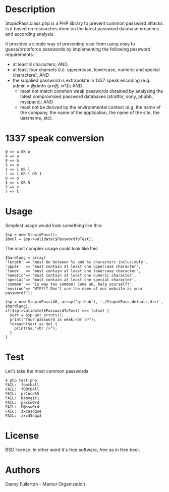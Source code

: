 # Description
StupidPass.class.php is a PHP library to prevent common password attacks. Is it based on researches done on the latest password database breaches and according analysis.

It provides a simple way of preventing user from using easy to guess/bruteforce passwords by implementing the following password requirements:

* at least 8 characters; AND
* at least four charsets (i.e. uppsercase, lowercase, numeric and special charactere); AND
* the supplied password is extrapolate in 1337 speak encoding (e.g. admin = @dm1n (a=@, i=1)); AND 
    * most not match common weak passwords obtained by analysing the latest compromised password databases (stratfor, sony, phpbb, myspace); AND
    * most not be derived by the environmental context (e.g. the name of the company, the name of the application, the name of the site, the username, etc).
    
# 1337 speak conversion

    @ => a OR o  
    4 => a
    8 => b
    3 => e
    1 => i OR l
    ! => i OR l OR 1
    0 => o
    $ => s OR 5
    5 => s
    7 => t

# Usage
Simplest usage would look something like this:

    $sp = new StupidPass();
    $bool = $sp->validate($PasswordToTest);

The most complex usage could look like this:

    $hardlang = array(
    'length' => 'must be between %s and %s characters inclusively',
    'upper'  => 'must contain at least one uppercase character',
    'lower'  => 'must contain at least one lowercase character',
    'numeric'=> 'must contain at least one numeric character',
    'special'=> 'must contain at least one special character',
    'common' => 'is way too common! Come on, help yourself!',
    'environ'=> "WTF?!? Don't use the name of our website as your password!");
    
    $sp = new StupidPass(40, array('github'), './StupidPass.default.dict', $hardlang);
    if($sp->validate($PasswordToTest) === false) {
      $err = $sp-get_errors();
      print("Your password is weak:<br \>");
      foreach($err as $e) {
        print($e."<br />");
      }
    }

# Test

Let's take the most common passwords 

    $ php test.php 
    FAIL:  football
    FAIL:  fOOtb4ll
    FAIL:  pr1nce55
    FAIL:  b4byg1r1
    FAIL:  passw0rd
    FAIL:  P@ssw0rd
    FAIL:  zxcasdqwe
    FAIL:  zxc45dqw3

# License
BSD license. In other word it's free software, free as in free beer.

# Authors
Danny Fullerton - Mantor Organization
